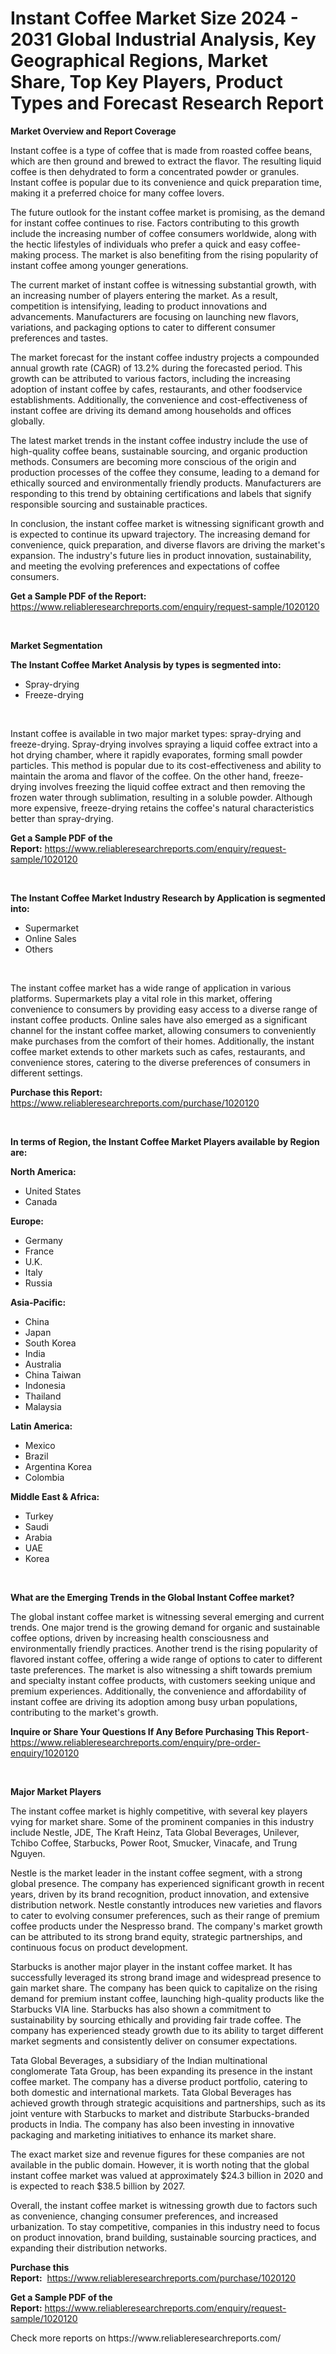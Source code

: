 <p><h1>Instant Coffee Market Size 2024 - 2031 Global Industrial Analysis, Key Geographical Regions, Market Share, Top Key Players, Product Types and Forecast Research Report</h1></p><p><strong>Market Overview and Report Coverage</strong></p>
<p><p>Instant coffee is a type of coffee that is made from roasted coffee beans, which are then ground and brewed to extract the flavor. The resulting liquid coffee is then dehydrated to form a concentrated powder or granules. Instant coffee is popular due to its convenience and quick preparation time, making it a preferred choice for many coffee lovers.</p><p>The future outlook for the instant coffee market is promising, as the demand for instant coffee continues to rise. Factors contributing to this growth include the increasing number of coffee consumers worldwide, along with the hectic lifestyles of individuals who prefer a quick and easy coffee-making process. The market is also benefiting from the rising popularity of instant coffee among younger generations.</p><p>The current market of instant coffee is witnessing substantial growth, with an increasing number of players entering the market. As a result, competition is intensifying, leading to product innovations and advancements. Manufacturers are focusing on launching new flavors, variations, and packaging options to cater to different consumer preferences and tastes.</p><p>The market forecast for the instant coffee industry projects a compounded annual growth rate (CAGR) of 13.2% during the forecasted period. This growth can be attributed to various factors, including the increasing adoption of instant coffee by cafes, restaurants, and other foodservice establishments. Additionally, the convenience and cost-effectiveness of instant coffee are driving its demand among households and offices globally.</p><p>The latest market trends in the instant coffee industry include the use of high-quality coffee beans, sustainable sourcing, and organic production methods. Consumers are becoming more conscious of the origin and production processes of the coffee they consume, leading to a demand for ethically sourced and environmentally friendly products. Manufacturers are responding to this trend by obtaining certifications and labels that signify responsible sourcing and sustainable practices.</p><p>In conclusion, the instant coffee market is witnessing significant growth and is expected to continue its upward trajectory. The increasing demand for convenience, quick preparation, and diverse flavors are driving the market's expansion. The industry's future lies in product innovation, sustainability, and meeting the evolving preferences and expectations of coffee consumers.</p></p>
<p><strong>Get a Sample PDF of the Report:</strong> <a href="https://www.reliableresearchreports.com/enquiry/request-sample/1020120">https://www.reliableresearchreports.com/enquiry/request-sample/1020120</a></p>
<p>&nbsp;</p>
<p><strong>Market Segmentation</strong></p>
<p><strong>The Instant Coffee Market Analysis by types is segmented into:</strong></p>
<p><ul><li>Spray-drying</li><li>Freeze-drying</li></ul></p>
<p>&nbsp;</p>
<p><p>Instant coffee is available in two major market types: spray-drying and freeze-drying. Spray-drying involves spraying a liquid coffee extract into a hot drying chamber, where it rapidly evaporates, forming small powder particles. This method is popular due to its cost-effectiveness and ability to maintain the aroma and flavor of the coffee. On the other hand, freeze-drying involves freezing the liquid coffee extract and then removing the frozen water through sublimation, resulting in a soluble powder. Although more expensive, freeze-drying retains the coffee's natural characteristics better than spray-drying.</p></p>
<p><strong>Get a Sample PDF of the Report:</strong>&nbsp;<a href="https://www.reliableresearchreports.com/enquiry/request-sample/1020120">https://www.reliableresearchreports.com/enquiry/request-sample/1020120</a></p>
<p>&nbsp;</p>
<p><strong>The Instant Coffee Market Industry Research by Application is segmented into:</strong></p>
<p><ul><li>Supermarket</li><li>Online Sales</li><li>Others</li></ul></p>
<p>&nbsp;</p>
<p><p>The instant coffee market has a wide range of application in various platforms. Supermarkets play a vital role in this market, offering convenience to consumers by providing easy access to a diverse range of instant coffee products. Online sales have also emerged as a significant channel for the instant coffee market, allowing consumers to conveniently make purchases from the comfort of their homes. Additionally, the instant coffee market extends to other markets such as cafes, restaurants, and convenience stores, catering to the diverse preferences of consumers in different settings.</p></p>
<p><strong>Purchase this Report:</strong>&nbsp; <a href="https://www.reliableresearchreports.com/purchase/1020120">https://www.reliableresearchreports.com/purchase/1020120</a></p>
<p>&nbsp;</p>
<p><strong>In terms of Region, the Instant Coffee Market Players available by Region are:</strong></p>
<p>
    <p> <strong> North America: </strong>
        <ul>
            <li>United States</li>
            <li>Canada</li>
        </ul>
        </p> 
    <p> <strong> Europe: </strong>
        <ul>
            <li>Germany</li>
            <li>France</li>
            <li>U.K.</li>
            <li>Italy</li>
            <li>Russia</li>
        </ul>
        </p> 
    <p> <strong> Asia-Pacific: </strong>
        <ul>
            <li>China</li>
            <li>Japan</li>
            <li>South Korea</li>
            <li>India</li>
            <li>Australia</li>
            <li>China Taiwan</li>
            <li>Indonesia</li>
            <li>Thailand</li>
            <li>Malaysia</li>
        </ul>
        </p> 
    <p> <strong> Latin America: </strong>
        <ul>
            <li>Mexico</li>
            <li>Brazil</li>
            <li>Argentina Korea</li>
            <li>Colombia</li>
        </ul>
        </p> 
    <p> <strong> Middle East & Africa: </strong>
        <ul>
            <li>Turkey</li>
            <li>Saudi</li>
            <li>Arabia</li>
            <li>UAE</li>
            <li>Korea</li>
        </ul>
    </p>
    </p>
<p>&nbsp;</p>
<p><strong>What are the Emerging Trends in the Global Instant Coffee market?</strong></p>
<p><p>The global instant coffee market is witnessing several emerging and current trends. One major trend is the growing demand for organic and sustainable coffee options, driven by increasing health consciousness and environmentally friendly practices. Another trend is the rising popularity of flavored instant coffee, offering a wide range of options to cater to different taste preferences. The market is also witnessing a shift towards premium and specialty instant coffee products, with customers seeking unique and premium experiences. Additionally, the convenience and affordability of instant coffee are driving its adoption among busy urban populations, contributing to the market's growth.</p></p>
<p><strong>Inquire or Share Your Questions If Any Before Purchasing This Report</strong>- <a href="https://www.reliableresearchreports.com/enquiry/pre-order-enquiry/1020120">https://www.reliableresearchreports.com/enquiry/pre-order-enquiry/1020120</a></p>
<p>&nbsp;</p>
<p><strong>Major Market Players</strong></p>
<p><p>The instant coffee market is highly competitive, with several key players vying for market share. Some of the prominent companies in this industry include Nestle, JDE, The Kraft Heinz, Tata Global Beverages, Unilever, Tchibo Coffee, Starbucks, Power Root, Smucker, Vinacafe, and Trung Nguyen. </p><p>Nestle is the market leader in the instant coffee segment, with a strong global presence. The company has experienced significant growth in recent years, driven by its brand recognition, product innovation, and extensive distribution network. Nestle constantly introduces new varieties and flavors to cater to evolving consumer preferences, such as their range of premium coffee products under the Nespresso brand. The company's market growth can be attributed to its strong brand equity, strategic partnerships, and continuous focus on product development.</p><p>Starbucks is another major player in the instant coffee market. It has successfully leveraged its strong brand image and widespread presence to gain market share. The company has been quick to capitalize on the rising demand for premium instant coffee, launching high-quality products like the Starbucks VIA line. Starbucks has also shown a commitment to sustainability by sourcing ethically and providing fair trade coffee. The company has experienced steady growth due to its ability to target different market segments and consistently deliver on consumer expectations.</p><p>Tata Global Beverages, a subsidiary of the Indian multinational conglomerate Tata Group, has been expanding its presence in the instant coffee market. The company has a diverse product portfolio, catering to both domestic and international markets. Tata Global Beverages has achieved growth through strategic acquisitions and partnerships, such as its joint venture with Starbucks to market and distribute Starbucks-branded products in India. The company has also been investing in innovative packaging and marketing initiatives to enhance its market share.</p><p>The exact market size and revenue figures for these companies are not available in the public domain. However, it is worth noting that the global instant coffee market was valued at approximately $24.3 billion in 2020 and is expected to reach $38.5 billion by 2027.</p><p>Overall, the instant coffee market is witnessing growth due to factors such as convenience, changing consumer preferences, and increased urbanization. To stay competitive, companies in this industry need to focus on product innovation, brand building, sustainable sourcing practices, and expanding their distribution networks.</p></p>
<p><strong>Purchase this Report:</strong>&nbsp;&nbsp;<a href="https://www.reliableresearchreports.com/purchase/1020120">https://www.reliableresearchreports.com/purchase/1020120</a></p>
<p></p>
<p><strong>Get a Sample PDF of the Report:</strong>&nbsp;<a href="https://www.reliableresearchreports.com/enquiry/request-sample/1020120">https://www.reliableresearchreports.com/enquiry/request-sample/1020120</a></p>
<p>Check more reports on https://www.reliableresearchreports.com/</p>